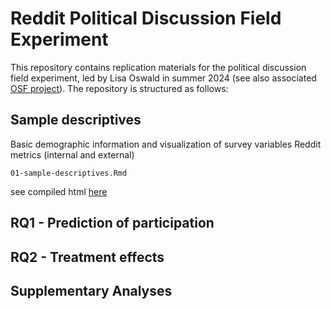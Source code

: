 # Reddit Political Discussion Field Experiment

This repository contains replication materials for the political discussion field experiment, led by Lisa Oswald in summer 2024 (see also associated [OSF project](https://osf.io/m8g4x/)).
The repository is structured as follows:

## Sample descriptives 
Basic demographic information and visualization of survey variables
Reddit metrics (internal and external) 

`01-sample-descriptives.Rmd`

see compiled html [here](https://raw.githack.com/lfoswald/reddit-discussion-field-experiment/code/main/01-sample-descriptives.html)

## RQ1 - Prediction of participation

## RQ2 - Treatment effects

## Supplementary Analyses

